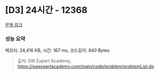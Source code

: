 # [D3] 24시간 - 12368 

[문제 링크](https://swexpertacademy.com/main/code/problem/problemDetail.do?contestProbId=AXsEBlLqedsDFARX) 

### 성능 요약

메모리: 24,416 KB, 시간: 167 ms, 코드길이: 840 Bytes



> 출처: SW Expert Academy, https://swexpertacademy.com/main/code/problem/problemList.do